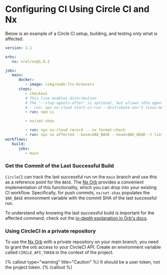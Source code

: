 # Configuring CI Using Circle CI and Nx

Below is an example of a Circle CI setup, building, and testing only what is affected.

```yaml {% fileName=".circleci/config.yml" %}
version: 2.1

orbs:
   nx: nrwl/nx@1.6.2

jobs:
   main:
      docker:
         - image: cimg/node:lts-browsers
      steps:
         - checkout
         # This line enables distribution
         # The "--stop-agents-after" is optional, but allows idle agents to shut down once the "e2e-ci" targets have been requested
         # - run: npx nx-cloud start-ci-run --distribute-on="3 linux-medium-js" --stop-agents-after="e2e-ci"
         - run: npm ci

         - nx/set-shas

         - run: npx nx-cloud record -- nx format:check
         - run: npx nx affected --base=$NX_BASE --head=$NX_HEAD -t lint test build e2e-ci
workflows:
   build:
      jobs:
         - main
```

### Get the Commit of the Last Successful Build

`CircleCI` can track the last successful run on the `main` branch and use this as a reference point for the `BASE`. The [Nx Orb](https://github.com/nrwl/nx-orb) provides a convenient implementation of this functionality, which you can drop into your existing CI workflow. Specifically, for push commits, `nx/set-shas` populates the `$NX_BASE` environment variable with the commit SHA of the last successful run.

To understand why knowing the last successful build is important for the affected command, check out the [in-depth explanation in Orb's docs](https://github.com/nrwl/nx-orb#background).

### Using CircleCI in a private repository

To use the [Nx Orb](https://github.com/nrwl/nx-orb) with a private repository on your main branch, you need to grant the orb access to your CircleCI API. Create an environment variable called `CIRCLE_API_TOKEN` in the context of the project.

{% callout type="warning" title="Caution" %}
It should be a user token, not the project token.
{% /callout %}
